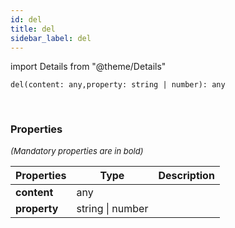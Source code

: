 ```yaml
---
id: del
title: del
sidebar_label: del
---
```


import Details from "@theme/Details"


```tsx
del(content: any,property: string | number): any
```
<br/>



### Properties

<font size="2"><i>(Mandatory properties are in bold)</i></font>

| Properties | Type | Description |
| --------- | ---- | ----------- |
| **content** | any |  |
| **property** | string \| number |  |


